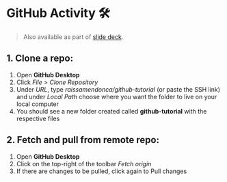 # GitHub Activity 🛠️

> Also available as part of [slide deck](https://ksuprod-my.sharepoint.com/:p:/g/personal/rmarques_kent_edu/EZAmHw_xuFZPjNwK3d8eZawBPEjjnRHovxuvr3Y0vhjTFg?e=k7l7RW&nav=eyJzSWQiOjI2NCwiY0lkIjozOTM3MTUyODU4fQ).

## 1. Clone a repo:
1. Open **GitHub Desktop**
2. Click _File_ > _Clone Repository_
3. Under _URL_, type _raissamendonca/github-tutorial_ (or paste the SSH link) and under _Local Path_ choose where you want the folder to live on your local computer
4. You should see a new folder created called **github-tutorial** with the respective files

## 2. Fetch and pull from remote repo:
1. Open **GitHub Desktop**
2. Click on the top-right of the toolbar _Fetch origin_
3. If there are changes to be pulled, click again to Pull changes
